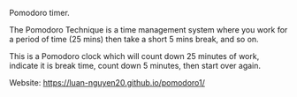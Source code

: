 Pomodoro timer.

The Pomodoro Technique is a time management system where you work for a period of time (25 mins) then take a short 5 mins break, and so on.

This is a Pomodoro clock which will count down 25 minutes of work, indicate it is break time, count down 5 minutes, then start over again.

Website: https://luan-nguyen20.github.io/pomodoro1/